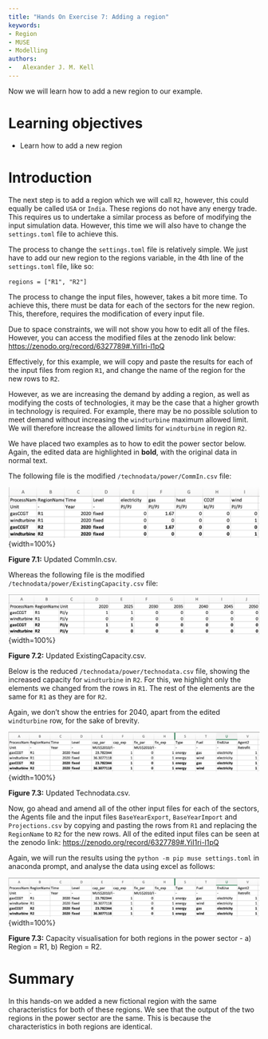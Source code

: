 ```yaml
---
title: "Hands On Exercise 7: Adding a region"
keywords:
- Region
- MUSE
- Modelling
authors:
-   Alexander J. M. Kell
---
```



Now we will learn how to add a new region to our example.

# Learning objectives

- Learn how to add a new region

# Introduction

The next step is to add a region which we will call `R2`, however, this could equally be called `USA` or `India`. These regions do not have any energy trade. This requires us to undertake a similar process as before of modifying the input simulation data. However, this time we will also have to change the `settings.toml` file to achieve this.

The process to change the `settings.toml` file is relatively simple. We just have to add our new region to the regions variable, in the 4th line of the `settings.toml` file, like so:

```
regions = ["R1", "R2"]
```

The process to change the input files, however, takes a bit more time. To achieve this, there must be data for each of the sectors for the new region. This, therefore, requires the modification of every input file.

Due to space constraints, we will not show you how to edit all of the files. However, you can access the modified files at the zenodo link below:
https://zenodo.org/record/6327789#.YiI1ri-l1pQ

Effectively, for this example, we will copy and paste the results for each of the input files from region `R1`, and change the name of the region for the new rows to `R2`.

However, as we are increasing the demand by adding a region, as well as modifying the costs of technologies, it may be the case that a higher growth in technology is required. For example, there may be no possible solution to meet demand without increasing the `windturbine` maximum allowed limit. We will therefore increase the allowed limits for `windturbine` in region `R2`.

We have placed two examples as to how to edit the power sector below. Again, the edited data are highlighted in **bold**, with the original data in normal text.

The following file is the modified `/technodata/power/CommIn.csv` file:

![](assets/Figure_7.1.png){width=100%}

**Figure 7.1:** Updated CommIn.csv.

Whereas the following file is the modified `/technodata/power/ExistingCapacity.csv` file:

![](assets/Figure_7.2.png){width=100%}

**Figure 7.2:** Updated ExistingCapacity.csv.

Below is the reduced `/technodata/power/technodata.csv` file, showing the increased capacity for `windturbine` in `R2`. For this, we highlight only the elements we changed from the rows in `R1`. The rest of the elements are the same for `R1` as they are for `R2`.

Again, we don’t show the entries for 2040, apart from the edited `windturbine` row, for the sake of brevity.

![](assets/Figure_7.3.png){width=100%}

**Figure 7.3:** Updated Technodata.csv.

Now, go ahead and amend all of the other input files for each of the sectors, the Agents file and the input files `BaseYearExport`, `BaseYearImport` and `Projections.csv` by copying and pasting the rows from `R1` and replacing the `RegionName` to `R2` for the new rows. All of the edited input files can be seen at the zenodo link:
https://zenodo.org/record/6327789#.YiI1ri-l1pQ

Again, we will run the results using the `python -m pip muse settings.toml` in anaconda prompt, and analyse the data using excel as follows:

![](assets/Figure_7.3.png){width=100%}

**Figure 7.3:** Capacity visualisation for both regions in the power sector - a) Region = R1, b) Region = R2.


# Summary

In this hands-on we added a new fictional region with the same characteristics for both of these regions. We see that the output of the two regions in the power sector are the same. This is because the characteristics in both regions are identical.